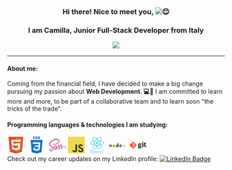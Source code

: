 <h3 align="center">
  Hi there! Nice to meet you, <img src="https://media.giphy.com/media/hvRJCLFzcasrR4ia7z/giphy.gif" width="30px"/>😊
</h3>

<h3 align="center">
  I am Camilla, Junior Full-Stack Developer from Italy 
</h3>


<div id="gif" align="center">
  <img src="https://media.giphy.com/media/f6hnhHkks8bk4jwjh3/giphy.gif" width="200"/>
</div>


---

<h4>About me:</h4>

Coming from the financial field, I have decided to make a big change pursuing my passion about <strong>Web Development. 💻🖤</strong>
I am committed to learn more and more, to be part of a collaborative team and to learn soon "the tricks of the trade".

<h4>Programming languages & technologies I am studying:</h4>
<div>
  <img src="https://github.com/devicons/devicon/blob/master/icons/html5/html5-original.svg" title="HTML5" alt="HTML" width="40" height="40"/>&nbsp;
  <img src="https://github.com/devicons/devicon/blob/master/icons/css3/css3-plain-wordmark.svg"  title="CSS3" alt="CSS" width="40" height="40"/>&nbsp;
   <img src="https://github.com/devicons/devicon/blob/master/icons/sass/sass-original.svg" title="Sass" alt="Sass" width="40" height="40"/>
  <img src="https://github.com/devicons/devicon/blob/master/icons/javascript/javascript-original.svg" title="JavaScript" alt="JavaScript" width="40" height="40"/>&nbsp;
  <img src="https://github.com/devicons/devicon/blob/master/icons/react/react-original-wordmark.svg" title="React" alt="React" width="40" height="40"/>&nbsp;
  <img src="https://github.com/devicons/devicon/blob/master/icons/nodejs/nodejs-original-wordmark.svg" title="NodeJS" alt="NodeJS" width="40" height="40"/>&nbsp;
  <img src="https://github.com/devicons/devicon/blob/master/icons/git/git-original-wordmark.svg" title="Git" alt="Git" width="40" height="40"/>
</div>
Check out my career updates on my LinkedIn profile:  <a href="https://www.linkedin.com/in/camilla-devasini-739a3a152/"><img src="https://img.shields.io/badge/LinkedIn-blue?logo=linkedin&logoColor=white" alt="LinkedIn Badge"/>
  </a>
